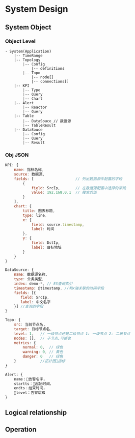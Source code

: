 # System Design

## System Object

### Object Level

    - System(Application)
        |-- TimeRange
        |-- Topology
            |-- Config
                |-- definitions
            |-- Topo
                |-- node[]
                |-- connections[]
        |-- KPI
            |-- Type
            |-- Query
            |-- Chart
        |-- Alert
            |-- Reactor
            |-- Query
        |-- Table
            |-- DataSouce // 数据源
            |-- TableResult
        |-- DataSouce
            |-- Config
            |-- Query
            |-- Result

### Obj JSON

```js
KPI: {
    name: 指标名称,
    source: 数据源,
    fields: [                   // 列出数据源中配置的字段
        {
            field: SrcIp,       // 在数据源配置中选择的字段
            value: 192.168.0.1  // 搜索的值
        }
    ],
    chart: {
        title: 图表标题,
        type: line,
        x: {
            field: source.timestamp,
            label: 时间
        },
        y: {
            field: DstIp,
            label: 目标地址
        }
    }
}

DataSource: {
    name: 数据源名称,
    type: 业务类型,
    index: demo-*, // ES查询索引
    timestamp: @timestamp, //和x轴关联的时间字段
    fields: [{
       field: SrcIp,
       label: 中文名字
    }] //查询的字段
}

Topo: {
    src: 当前节点名,
    target: 目标节点名,
    level: 1,   // 一级节点还是二级节点 1: 一级节点 2: 二级节点
    nodes: [],  // 子节点,可嵌套
    metrics: {
        normal: 0,  // 绿色
        warning: 0, // 黄色
        danger: 0   // 绿色
    }           //拓扑图指标
}

Alert: {
    name：告警名字，
    startts：起始时间，
    endts：结束时间，
    level：告警层级
}
```

## Logical relationship

## Operation